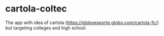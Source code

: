 # cartola-coltec
The app with idea of cartola (https://globoesporte.globo.com/cartola-fc/) but targeting colleges and high school
